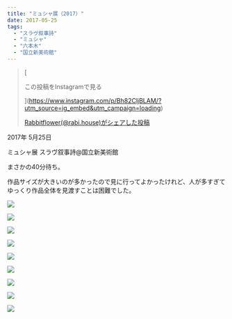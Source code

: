 ```yaml
---
title: "ミュシャ展（2017）"
date: 2017-05-25
tags: 
  - "スラヴ叙事詩"
  - "ミュシャ"
  - "六本木"
  - "国立新美術館"
---
```


> [
> 
> この投稿をInstagramで見る
> 
> ](https://www.instagram.com/p/Bh82CljBLAM/?utm_source=ig_embed&utm_campaign=loading)
> 
> [Rabbitflower(@rabi.house)がシェアした投稿](https://www.instagram.com/p/Bh82CljBLAM/?utm_source=ig_embed&utm_campaign=loading)

<script async src="//www.instagram.com/embed.js"></script>

2017年 5月25日

ミュシャ展 スラヴ叙事詩@国立新美術館

まさかの40分待ち。

作品サイズが大きいのが多かったので見に行ってよかったけれど、人が多すぎてゆっくり作品全体を見渡すことは困難でした。

![](images/image-116.jpg)

![](images/image-117.jpg)

![](images/image-118.jpg)

![](images/image-119.jpg)

![](images/image-120.jpg)

![](images/image-121.jpg)

![](images/image-122.jpg)

![](images/image-123.jpg)

![](images/image-124.jpg)
